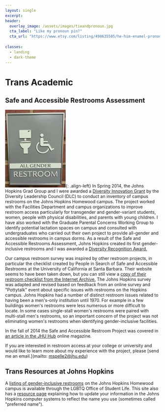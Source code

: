```yaml
---
layout: single
excerpt:
header:
  overlay_image: /assets/images/tieandpronoun.jpg
  cta_label: "Like my pronoun pin?"
  cta_url: "https://www.etsy.com/listing/498635505/he-him-enamel-pronoun-pin?ref=listing-shop-header-0"

classes:
  - landing
  - dark-theme
---
```


# Trans Academic


## Safe and Accessible Restrooms Assessment
![image-left](/assets/images/allgender.jpg){: .align-left}
In Spring 2014, the Johns Hopkins Grad Group and I were awarded a [Diversity Innovation Grant](http://web.jhu.edu/dlc/initiatives/diversity_innovation_grants/index.html) by the Diversity Leadership Council (DLC) to conduct an inventory of campus restrooms on the Johns Hopkins Homewood campus. The project worked with the Facilities Department and campus organizations to improve restroom access particularly for transgender and gender-variant students, women, people with physical disabilities, and parents with young children. I have also worked with the Graduate Parental Concerns Working Group to identify potential lactation spaces on campus and consulted with undergraduates who carried out their own project to provide all-gender and accessible restrooms in campus dorms. As a result of the Safe and Accessible Restrooms Assessment, Johns Hopkins created its first gender-inclusive restrooms and I was awarded a [Diversity Recognition Award.](http://web.jhu.edu/dlc/our_events/diversity_awards/index.html)

Our campus restroom survey was inspired by other restroom projects, in particular the checklist created by People in Search of Safe and Accessible Restrooms at the University of California at Santa Barbara. Their website seems to have been taken down, but you can still view a [copy of their restroom checklist from the Internet Archive.](https://web.archive.org/web/20080513222725/http://www.uclgbtia.org/pissarChecklist.pdf) The Johns Hopkins survey was adapted and revised based on feedback from an online survey and "Pottytalk" event about specific issues with restrooms on the Hopkins campus. Johns Hopkins had a number of distinct restroom issues related to having been a men's-only institution until 1970. For example in a few buildings women's restrooms were less numerous or more difficult to locate. In some cases single-stall women's restrooms were paired with multi-stall men's restrooms, so an important concern of the project was not eliminating women's restrooms when identifying gender-inclusive facilities.

In the fall of 2014 the Safe and Accessible Restroom Project was covered in [an article in the JHU Hub](https://hub.jhu.edu/2014/11/25/homewood-bathroom-signs/) online magazine.

If you are interested in restroom access at your college or university and would like to learn more about my experience with the project, please [send me an email.](mailto: mspelle2@jhu.edu)

## Trans Resources at Johns Hopkins

A [listing of gender-inclusive restrooms]( https://studentaffairs.jhu.edu/lgbtq/trans-resources/) on the Johns Hopkins Homewood campus is available through the LGBTQ Office of Student Life. This site also has a [resource page](https://studentaffairs.jhu.edu/lgbtq/trans-resources/name/) explaining how to update your information in the Johns Hopkins computer systems to reflect the name you use  (sometimes called "preferred name").

